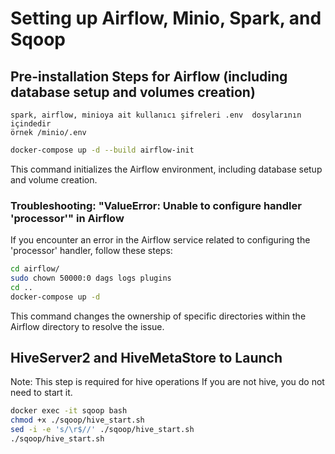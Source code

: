 # Setting up Airflow, Minio, Spark, and Sqoop

## Pre-installation Steps for Airflow (including database setup and volumes creation)
```command
spark, airflow, minioya ait kullanıcı şifreleri .env  dosylarının içindedir
örnek /minio/.env
````
```bash
docker-compose up -d --build airflow-init
```

This command initializes the Airflow environment, including database setup and volume creation.

### Troubleshooting: "ValueError: Unable to configure handler 'processor'" in Airflow

If you encounter an error in the Airflow service related to configuring the 'processor' handler, follow these steps:

```bash
cd airflow/
sudo chown 50000:0 dags logs plugins
cd ..
docker-compose up -d
```

This command changes the ownership of specific directories within the Airflow directory to resolve the issue.

## HiveServer2 and HiveMetaStore to Launch

Note: This step is required for hive operations If you are not hive, you do not need to start it.

```bash
docker exec -it sqoop bash
chmod +x ./sqoop/hive_start.sh
sed -i -e 's/\r$//' ./sqoop/hive_start.sh
./sqoop/hive_start.sh
```
